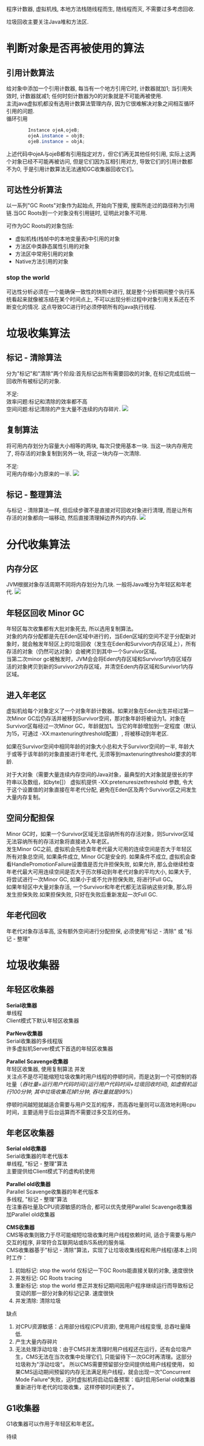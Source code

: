 程序计数器, 虚拟机栈, 本地方法栈随线程而生, 随线程而灭, 不需要过多考虑回收.

垃圾回收主要关注Java堆和方法区.

# 判断对象是否再被使用的算法
## 引用计数算法
给对象中添加一个引用计数器, 每当有一个地方引用它时, 计数器就加1; 当引用失效时, 计数器就减1; 任何时刻计数器为0的对象就是不可能再被使用.  
主流java虚拟机都没有选用计数算法管理内存, 因为它很难解决对象之间相互循环引用的问题.  
循环引用

~~~java
		Instance ojeA,ojeB;
		ojeA.instance = objB;
		ojeB.instance = objA;
~~~
上述代码中ojeA与ojeB都有引用指定对方，但它们再无其他任何引用, 实际上这两个对象已经不可能再被访问, 但是它们因为互相引用对方, 导致它们的引用计数都不为0, 于是引用计数算法无法通知GC收集器回收它们。

## 可达性分析算法
以一系列"GC Roots"对象作为起始点, 开始向下搜索, 搜索所走过的路径称为引用链.当GC Roots到一个对象没有引用链时, 证明此对象不可用.


可作为GC Roots的对象包括:

+ 虚拟机栈(栈帧中的本地变量表)中引用的对象
+ 方法区中类静态属性引用的对象
+ 方法区中常用引用的对象
+ Native方法引用的对象

### stop the world
可达性分析必须在一个能确保一致性的快照中进行, 就是整个分析期间整个执行系统看起来就像被冻结在某个时间点上, 不可以出现分析过程中对象引用关系还在不断变化的情况. 这点导致GC进行时必须停顿所有的java执行线程.

# 垃圾收集算法
## 标记 - 清除算法

分为"标记"和"清除"两个阶段:首先标记出所有需要回收的对象, 在标记完成后统一回收所有被标记的对象.

不足:  
效率问题:标记和清除的效率都不高  
空间问题:标记清除的产生大量不连续的内存碎片.
![](java-memory-recycle/1.png)

## 复制算法
将可用内存划分为容量大小相等的两块, 每次只使用基本一块. 当这一块内存用完了, 将存活的对象复制到另外一块, 将这一块内存一次清除.

不足:  
可用内存缩小为原来的一半.
![](java-memory-recycle/2.png)

## 标记 - 整理算法
与标记 - 清除算法一样, 但后续步骤不是直接对可回收对象进行清理, 而是让所有存活的对象都向一端移动, 然后直接清理掉边界外的内存.
![](java-memory-recycle/3.png)

# 分代收集算法
## 内存分区
JVM根据对象存活周期不同将内存划分为几块. 一般将Java堆分为年轻区和年老代.
![](java-memory-recycle/4.png)

## 年轻区回收 Minor GC
年轻区每次收集都有大批对象死去, 所以选用复制算法。  
对象的内存分配都是先在Eden区域中进行的，当Eden区域的空间不足于分配新对象时，就会触发年轻区上的垃圾回收（发生在Eden和Survivor内存区域上），所有存活的对象（仍然可达对象）会被拷贝到其中一个Survivor区域。  
当第二次minor gc被触发时，JVM会会将Eden内存区域和Survivor1内存区域存活的对象拷贝到新的Survivor2内存区域，并清空Eden内存区域和Survivor1内存区域。

## 进入年老区
虚拟机给每个对象定义了一个对象年龄计数器。如果对象在Eden出生并经过第一次Minor GC后仍存活并被移到Survivor空间，那对象年龄将被设为1。对象在Survivor区每经过一次Minor GC，年龄就加1。当它的年龄增加到一定程度（默认为15，可通过 -XX:maxtenuringthreshold配置）, 将被移动到年老区.

如果在Survivor空间中相同年龄的对象大小总和大于Survivor空间的一半, 年龄大于或等于该年龄的对象直接进行年老代, 无须等到maxtenuringthreshold要求的年龄.

对于大对象（需要大量连续内存空间的Java对象，最典型的大对象就是很长的字符串以及数组，如byte[]）
虚拟机提供 -XX:pretenuresizethreshold 参数, 令大于这个设置值的对象直接在年老代分配, 避免在Eden区及两个Survivor区之间发生大量内存复制。

## 空间分配担保
Minor GC时，如果一个Survivor区域无法容纳所有的存活对象，则Survivor区域无法容纳所有的存活对象将直接进入年老区。  
发生Minor GC之前, 虚拟机会先检查年老代最大可用的连续空间是否大于年轻区所有对象总空间, 如果条件成立, Minor GC是安全的. 如果条件不成立, 虚拟机会查看HandlePromotionFailure设置值是否允许担保失败, 如果允许, 那么会继续检查年老代最大可用连续空间是否大于历次移动到年老代对象的平均大小, 如果大于, 将尝试进行一次Minor GC, 如果小于或不允许担保失败, 将进行Full GC。  
如果年轻区中大量对象存活, 一个Survivor和年老代都无法容纳这些对象, 那么将发生担保失败.如果担保失败, 只好在失败后重新发起一次Full GC.

## 年老代回收
年老代对象存活率高, 没有额外空间进行分配担保, 必须使用"标记 - 清除" 或 "标记 - 整理"

# 垃圾收集器
## 年轻区收集器

**Serial收集器**  
单线程  
Client模式下默认年轻区收集器  

**ParNew收集器**   
Serial收集器的多线程版  
许多虚拟机Server模式下首选的年轻区收集器

**Parallel Scavenge收集器**    
年轻区收集器, 使用复制算法 并发  
关注点不是尽可能缩短垃圾收集时用户线程的停顿时间，而是达到一个可控制的吞吐量（*吞吐量=运行用户代码时间/(运行用户代码时间+垃圾回收时间), 如虚假机运行100分钟, 其中垃圾收集花掉1分钟, 吞吐量就是99%*）  

停顿时间越短就越适合需要与用户交互的程序，而高吞吐量则可以高效地利用cpu时间，主要适用于后台运算而不需要过多交互的任务。

## 年老区收集器
**Serial old收集器**  
Serial收集器的年老代版本   
单线程, "标记 - 整理"算法  
主要提供给Client模式下的虚构机使用

**Parallel old收集器**  
Parallel Scavenge收集器的年老代版本  
多线程, "标记 - 整理"算法  
在注重吞吐量及CPU资源敏感的场合, 都可以优先使用Parallel Scavenge收集器加Parallel old收集器

**CMS收集器**  
CMS等收集则致力于尽可能缩短垃圾收集时用户线程依赖时间, 适合于需要与用户交互的程序, 非常符合互联网站或B/S系统的服务端.  
CMS收集器基于"标记 - 清除"算法，实现了让垃圾收集线程和用户线程(基本上)同时工作：  
1. 初始标记: stop the world 仅标记一下GC Roots能直接关联的对象, 速度很快  
2. 并发标记: GC Roots tracing   
3. 重新标记: stop the world 修正并发标记期间因用户程序继续运行而导致标记变动的那一部分对象的标记记录. 速度很快  
4. 并发清除: 清除垃圾

缺点  
1. 对CPU资源敏感：占用部分线程(CPU资源), 使用用户线程变慢, 总吞吐量降低.  
2. 产生大量内存碎片
3. 无法处理浮动垃圾：由于CMS并发清理时用户线程还在运行，还有会垃圾产生，CMS无法在当次收集中处理它们, 只能留待下一次GC时再清理。这部分垃圾称为"浮动垃圾"。 所以CMS需要预留部分空间提供给用户线程使用， 如果CMS运动期间预留的内存无法满足用户线程，就会出现一次"Concurrent Mode Failure"失败，这时虚拟机将启动后备预案：临时启用Serial old收集器重新进行年老代的垃圾收集，这样停顿时间更长了。

## G1收集器
G1收集器可以作用于年轻区和年老区。

待续



